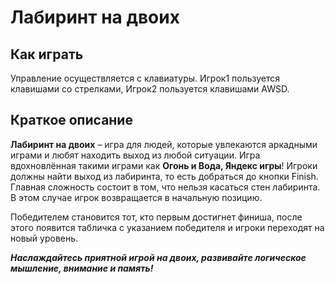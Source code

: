 # Лабиринт на двоих
## Как играть
Управление осуществляется с клавиатуры. Игрок1 пользуется клавишами со стрелками, Игрок2 пользуется клавишами AWSD.
## Краткое описание
**Лабиринт на двоих** – игра для людей, которые увлекаются аркадными играми и любят находить выход из любой ситуации. Игра вдохновлённая такими играми как **Огонь и Вода, Яндекс игры**!
Игроки должны найти выход из лабиринта, то есть добраться до кнопки Finish. Главная сложность состоит в том, что нельзя касаться стен лабиринта. В этом случае игрок возвращается в начальную позицию. 

Победителем становится тот, кто первым достигнет финиша, после этого появится табличка с указанием победителя и игроки переходят на новый уровень.
<br>

***Наслаждайтесь приятной игрой на двоих, развивайте логическое мышление, внимание и память!***
